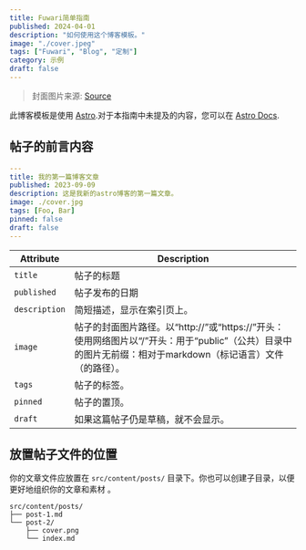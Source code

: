 ```yaml
---
title: Fuwari简单指南
published: 2024-04-01
description: "如何使用这个博客模板。"
image: "./cover.jpeg"
tags: ["Fuwari", "Blog", "定制"]
category: 示例
draft: false
---
```


> 封面图片来源: [Source](https://image.civitai.com/xG1nkqKTMzGDvpLrqFT7WA/208fc754-890d-4adb-9753-2c963332675d/width=2048/01651-1456859105-(colour_1.5),girl,_Blue,yellow,green,cyan,purple,red,pink,_best,8k,UHD,masterpiece,male%20focus,%201boy,gloves,%20ponytail,%20long%20hair,.jpeg)

此博客模板是使用 [Astro](https://astro.build/).对于本指南中未提及的内容，您可以在 [Astro Docs](https://docs.astro.build/).

## 帖子的前言内容

```yaml
---
title: 我的第一篇博客文章
published: 2023-09-09
description: 这是我新的astro博客的第一篇文章。
image: ./cover.jpg
tags: [Foo, Bar]
pinned: false
draft: false
---
```

| Attribute     | Description                                                                                                                                                                                                 |
|---------------|-------------------------------------------------------------------------------------------------------------------------------------------------------------------------------------------------------------|
| `title`       | 帖子的标题                                                                                                                                                                                      |
| `published`   | 帖子发布的日期                                                                                                                                                                            |
| `description` | 简短描述，显示在索引页上。                                                                                                                                                   |
| `image`       | 帖子的封面图片路径。以“http://”或“https://”开头：使用网络图片以“/”开头：用于“public”（公共）目录中的图片无前缀：相对于markdown（标记语言）文件（的路径）。 |
| `tags`        | 帖子的标签。                                                                                                                                                                                       |
| `pinned`    | 帖子的置顶。                                                                                                                                                                                   |
| `draft`        | 如果这篇帖子仍是草稿，就不会显示。                                                                                                                                                    |

## 放置帖子文件的位置



你的文章文件应放置在 `src/content/posts/` 目录下。你也可以创建子目录，以便更好地组织你的文章和素材 。

```
src/content/posts/
├── post-1.md
└── post-2/
    ├── cover.png
    └── index.md
```
